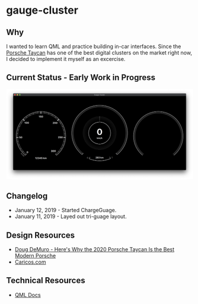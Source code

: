# gauge-cluster

## Why
I wanted to learn QML and practice building in-car interfaces. Since the [Porsche Taycan](https://www.porsche.com/usa/models/taycan/taycan-models/taycan-turbo/) 
has one of the best digital clusters on the market right now, I decided to implement it myself as an excercise.

## Current Status - Early Work in Progress
![Current Screenshot](/images/current-screenshot.png)

## Changelog
* January 12, 2019 - Started ChargeGuage.
* January 11, 2019 - Layed out tri-guage layout.

## Design Resources
* [Doug DeMuro - Here's Why the 2020 Porsche Taycan Is the Best Modern Porsche](https://www.youtube.com/watch?v=0vq6KEOIiMg)
* [Caricos.com](https://www.caricos.com/cars/p/porsche/2020_porsche_taycan/images/44.html)

## Technical Resources
* [QML Docs](https://doc.qt.io/qt-5/qtquick-qmlmodule.html)

